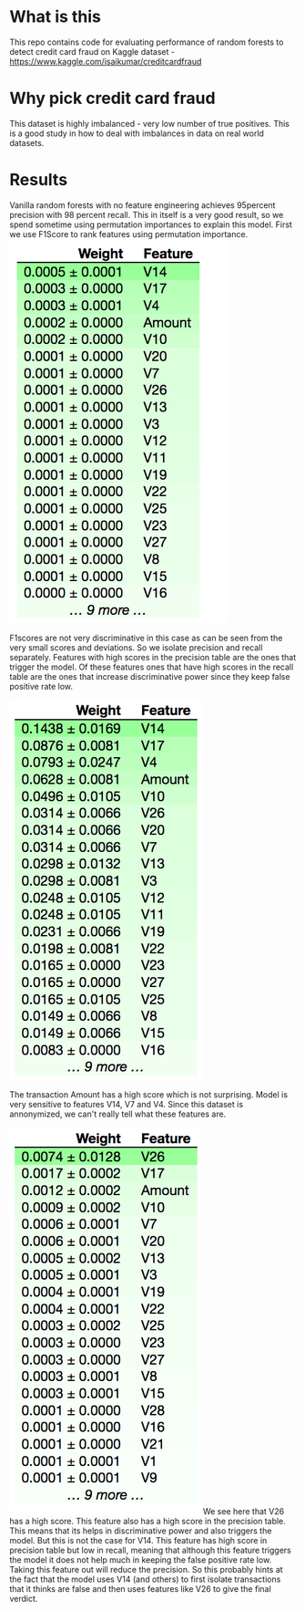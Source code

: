 # What is this
This repo contains code for evaluating performance of random forests to detect credit card fraud on Kaggle dataset - https://www.kaggle.com/isaikumar/creditcardfraud

# Why pick credit card fraud
This dataset is highly imbalanced - very low number of true positives. This is a good study in how to deal with imbalances in data on real world datasets.

# Results
Vanilla random forests with no feature engineering achieves 95percent precision with 98 percent recall. This in itself is a very good result, so we spend sometime using permutation importances to explain this model.
First we use F1Score to rank features using permutation importance. 
![f1score](images/f1score.png)

F1scores are not very discriminative in this case as can be seen from the very small scores and deviations.
So we isolate precision and recall separately. Features with high scores in the precision table are the ones that trigger the model.
Of these features ones that have high scores in the recall table are the ones that increase discriminative power since they keep false positive rate low.

![precision](images/precision.png?raw="true")

The transaction Amount has a high score which is not surprising. Model is very sensitive to features V14, V7 and V4. Since this dataset is annonymized, we can't really tell what these features are.

![recall](images/recall.png?raw="true")
We see here that V26 has a high score. This feature also has a high score in the precision table. This means that its helps in discriminative power and also triggers the model.
But this is not the case for V14. This feature has high score in precision table but low in recall, meaning that although this feature triggers the model it does not help much in keeping the false positive rate low.
Taking this feature out will reduce the precision. So this probably hints at the fact that the model uses V14 (and others) to first isolate transactions that it thinks are false and then uses features like V26 to give the final verdict.
